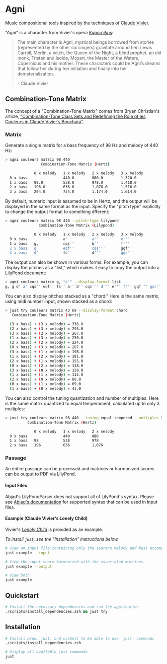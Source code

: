 # Agni

Music compositional tools inspired by the techniques of [Claude Vivier](
https://www.boosey.com/composer/Claude+Vivier "Claude Vivier").

"Agni" is a character from Vivier's opera [_Kopernikus_](
https://www.boosey.com/cr/music/Claude-Vivier-Kopernikus/47743 "Kopernikus"):

> The main character is Agni; mystical beings borrowed from stories (represented
> by the other six singers) gravitate around her: Lewis Carroll, Merlin, a witch,
> the Queen of the Night, a blind prophet, an old monk, Tristan and Isolde,
> Mozart, the Master of the Waters, Copernicus and his mother. These characters
> could be Agni’s dreams that follow her during her initiation and finally into
> her dematerialization.
>
> \- Claude Vivier

## Combination-Tone Matrix

The concept of a "Combination-Tone Matrix" comes from Bryan Christian's article,
["Combination-Tone Class Sets and Redefining the Role of les Couleurs in
Claude Vivier’s Bouchara"](https://mtosmt.org/issues/mto.14.20.2/mto.14.20.2.christian.html).

### Matrix

Generate a single matrix for a bass frequency of 98 Hz and melody of 440 Hz:

``` sh
> agni couleurs matrix 98 440
                Combination-Tone Matrix (Hertz)

             0 x melody   1 x melody   2 x melody   3 x melody
  0 x bass                440.0        880.0        1,320.0
  1 x bass   98.0         538.0        978.0        1,418.0
  2 x bass   196.0        636.0        1,076.0      1,516.0
  3 x bass   294.0        734.0        1,174.0      1,614.0
```

By default, numeric input is assumed to be in Hertz, and the output will be
displayed in the same format as the input. Specify the "pitch type" explicitly
to change the output format to something dfferent:

``` sh
> agni couleurs matrix 98 440 --pitch-type lilypond
               Combination-Tone Matrix (Lilypond)

             0 x melody   1 x melody   2 x melody   3 x melody
  0 x bass                a'           a''          e'''
  1 x bass   g,           cqs''        b''          f'''
  2 x bass   g            eqf''        cqs'''       gqf'''
  3 x bass   d'           fs''         d'''         gqs'''
```

The output can also be shown in various forms. For example, you can display the
pitches as a "list," which makes it easy to copy the output into a LilyPond document:

``` sh
> agni couleurs matrix g, "a'" --display-format list
g, g d' a' cqs'' eqf'' fs'' a'' b'' cqs''' d''' e''' f''' gqf''' gqs'''
```

You can also display pitches stacked as a "chord." Here is the same matrix,
using midi number input, shown stacked as a chord:

``` sh
> just try couleurs matrix 43 69 --display-format chord
   Combination-Tone Matrix (Hertz)

  (3 x bass) + (3 x melody) = 336.0
  (2 x bass) + (3 x melody) = 293.0
  (3 x bass) + (2 x melody) = 267.0
  (1 x bass) + (3 x melody) = 250.0
  (2 x bass) + (2 x melody) = 224.0
  (0 x bass) + (3 x melody) = 207.0
  (3 x bass) + (1 x melody) = 198.0
  (1 x bass) + (2 x melody) = 181.0
  (2 x bass) + (1 x melody) = 155.0
  (0 x bass) + (2 x melody) = 138.0
  (3 x bass) + (0 x melody) = 129.0
  (1 x bass) + (1 x melody) = 112.0
  (2 x bass) + (0 x melody) = 86.0
  (0 x bass) + (1 x melody) = 69.0
  (1 x bass) + (0 x melody) = 43.0
```

You can also control the tuning quantization and number of multiples. Here is
the same matrix quantized to equal temperament, calculated up to only 3 multiples:

``` sh
> just try couleurs matrix 98 440 --tuning equal-tempered --multiples 3
          Combination-Tone Matrix (Hertz)

             0 x melody   1 x melody   2 x melody
  0 x bass                440          880
  1 x bass   98           538          978
  2 x bass   196          636          1,076
```

### Passage

An entire passage can be processed and matrices or harmonized scores can be
output to PDF via LilyPond.

#### Input Files

Abjad's LilyPondParser does not support all of LilyPond's syntax. Please see [Abjad's
documentation](
https://abjad.github.io/api/abjad/parsers/parser.html#abjad.parsers.parser.LilyPondParser
) for supported syntax that can be used in input files.

#### Example (Claude Vivier's Lonely Child)

Vivier's [_Lonely Child_](
https://www.boosey.com/cr/music/Claude-Vivier-Lonely-Child/47752 "Lonely Child"
) is provided as an example.

_To install `just`, see the "Installation" instructions below._

``` sh
# View an input file containing only the soprano melody and bass accompaniment.
just example --input
```

``` sh
# View the input score harmonized with the associated matrices.
just example --output
```

``` sh
# View both
just example
```

## Quickstart

``` sh
# Install the necessary dependencies and run the application
./scripts/install_dependencies.zsh && just try
```

## Installation

``` sh
# Install brew, just, and nushell to be able to use `just` commands
./scripts/install_dependencies.zsh
```

``` sh
# Display all available just commands
just
```
